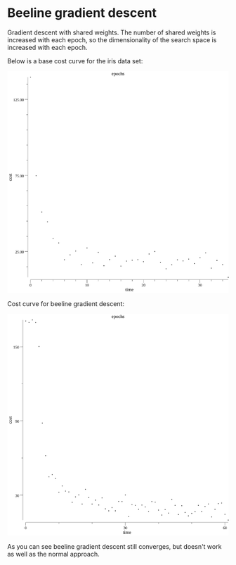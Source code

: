 # Beeline gradient descent

Gradient descent with shared weights.
The number of shared weights is increased with each epoch, so the dimensionality of the search space is increased with each epoch.

Below is a base cost curve for the iris data set:

![epochs of normal gradient descent](epochs_normal.png?raw=true)

Cost curve for beeline gradient descent:

![epochs of beeline gradient descent](epochs_shared.png?raw=true)

As you can see beeline gradient descent still converges, but doesn't work as well as the normal approach.
